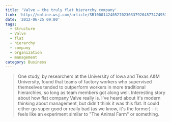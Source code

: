 ```yaml
---
title: 'Valve – the truly flat hierarchy company'
link: 'http://online.wsj.com/article/SB10001424052702303379204577474953586383604.html'
date: '2012-06-25 09:00'
tags:
  - Structure
  - Valve
  - flat
  - hierarchy
  - company
  - organization
  - management
category: Business
---
```


> One study, by researchers at the University of Iowa and Texas A&M University, found that teams of factory workers who supervised themselves tended to outperform workers in more traditional hierarchies, so long as team members got along well.
Interesting story about how flat company Valve really is. I've heard about it's modern thinking about management, but didn't think it was this flat. It could either go super good or really bad (as we know, it's the former) – it feels like an experiment similar to "The Animal Farm" or something.
